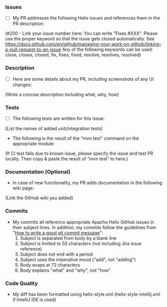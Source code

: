 ### Issues

- [ ] My PR addresses the following Helix issues and references them in the PR description:

(#200 - Link your issue number here: You can write "Fixes #XXX". Please use the proper keyword so that the issue gets closed automatically. See https://docs.github.com/en/github/managing-your-work-on-github/linking-a-pull-request-to-an-issue
Any of the following keywords can be used: close, closes, closed, fix, fixes, fixed, resolve, resolves, resolved)

### Description

- [ ] Here are some details about my PR, including screenshots of any UI changes:

(Write a concise description including what, why, how)

### Tests

- [ ] The following tests are written for this issue:

(List the names of added unit/integration tests)

- The following is the result of the "mvn test" command on the appropriate module:

(If CI test fails due to known issue, please specify the issue and test PR locally. Then copy & paste the result of "mvn test" to here.)

### Documentation (Optional)

- In case of new functionality, my PR adds documentation in the following wiki page:

(Link the GitHub wiki you added)

### Commits

- My commits all reference appropriate Apache Helix GitHub issues in their subject lines. In addition, my commits follow the guidelines from "[How to write a good git commit message](http://chris.beams.io/posts/git-commit/)":
  1. Subject is separated from body by a blank line
  1. Subject is limited to 50 characters (not including Jira issue reference)
  1. Subject does not end with a period
  1. Subject uses the imperative mood ("add", not "adding")
  1. Body wraps at 72 characters
  1. Body explains "what" and "why", not "how"

### Code Quality

- My diff has been formatted using helix-style.xml 
(helix-style-intellij.xml if IntelliJ IDE is used)
